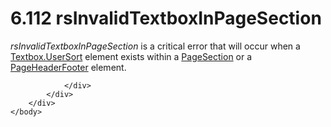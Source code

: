 <html dir="LTR" xmlns:mshelp="http://msdn.microsoft.com/mshelp" xmlns:ddue="http://ddue.schemas.microsoft.com/authoring/2003/5" xmlns:xlink="http://www.w3.org/1999/xlink" xmlns:tool="http://www.microsoft.com/tooltip">
    <head>
        <meta http-equiv="Content-Type" content="text/html; CHARSET=utf-8"></meta>
        <meta name="save" content="history"></meta>
        <title>6.112 rsInvalidTextboxInPageSection</title>
        <xml>
            <mshelp:toctitle title="6.112 rsInvalidTextboxInPageSection"></mshelp:toctitle>
            <mshelp:rltitle title="[MS-RDL]: rsInvalidTextboxInPageSection"></mshelp:rltitle>
            <mshelp:keyword index="A" term="72b18d12-3806-403a-9625-bd177df07096"></mshelp:keyword>
            <mshelp:attr name="DCSext.ContentType" value="open specification"></mshelp:attr>
            <mshelp:attr name="AssetID" value="72b18d12-3806-403a-9625-bd177df07096"></mshelp:attr>
            <mshelp:attr name="TopicType" value="kbRef"></mshelp:attr>
            <mshelp:attr name="DCSext.Title" value="[MS-RDL]: rsInvalidTextboxInPageSection" />
        </xml>
    </head>
    <body>
        <div id="header">
            <h1 class="heading">6.112 rsInvalidTextboxInPageSection</h1>
        </div>
        <div id="mainSection">
            <div id="mainBody">
                <div id="allHistory" class="saveHistory"></div>
                <div id="sectionSection0" class="section" name="collapseableSection">
                    

<p><i>rsInvalidTextboxInPageSection</i> is a critical error
that will occur when a <a href="fb6e4589-eaf2-4353-a947-b49dda28781a.md">Textbox.UserSort</a>
element exists within a <a href="afff0921-7d95-4216-8f28-635c67d539d8.md">PageSection</a>
or a <a href="ddc35223-1cb6-4136-823b-e72a3d12e1f9.md">PageHeaderFooter</a>
element.</p>


                </div>
            </div>
        </div>
    </body>
</html>